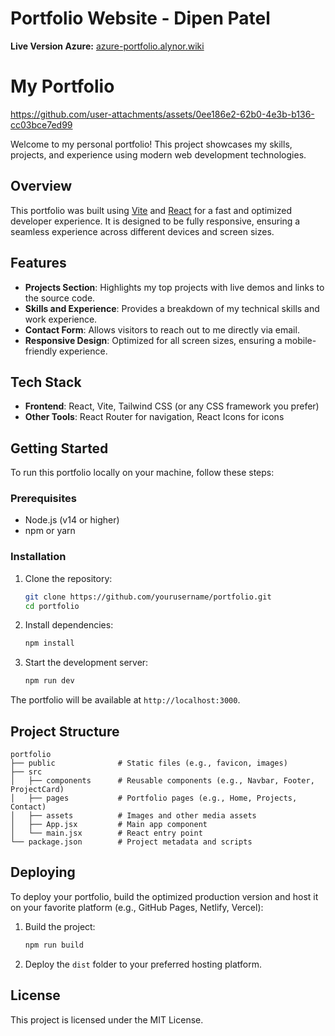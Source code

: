 # Portfolio Website - Dipen Patel
**Live Version Azure:** [azure-portfolio.alynor.wiki](https://azure-portfolio.alynor.wiki/)
# My Portfolio



https://github.com/user-attachments/assets/0ee186e2-62b0-4e3b-b136-cc03bce7ed99



Welcome to my personal portfolio! This project showcases my skills, projects, and experience using modern web development technologies.

## Overview

This portfolio was built using [Vite](https://vitejs.dev/) and [React](https://reactjs.org/) for a fast and optimized developer experience. It is designed to be fully responsive, ensuring a seamless experience across different devices and screen sizes.

## Features

- **Projects Section**: Highlights my top projects with live demos and links to the source code.
- **Skills and Experience**: Provides a breakdown of my technical skills and work experience.
- **Contact Form**: Allows visitors to reach out to me directly via email.
- **Responsive Design**: Optimized for all screen sizes, ensuring a mobile-friendly experience.

## Tech Stack

- **Frontend**: React, Vite, Tailwind CSS (or any CSS framework you prefer)
- **Other Tools**: React Router for navigation, React Icons for icons

## Getting Started

To run this portfolio locally on your machine, follow these steps:

### Prerequisites

- Node.js (v14 or higher)
- npm or yarn

### Installation

1. Clone the repository:
   ```bash
   git clone https://github.com/yourusername/portfolio.git
   cd portfolio
   ```

2. Install dependencies:
   ```bash
   npm install
   ```

3. Start the development server:
   ```bash
   npm run dev
   ```

The portfolio will be available at `http://localhost:3000`.

## Project Structure

    portfolio
    ├── public              # Static files (e.g., favicon, images)
    ├── src
    │   ├── components      # Reusable components (e.g., Navbar, Footer, ProjectCard)
    │   ├── pages           # Portfolio pages (e.g., Home, Projects, Contact)
    │   ├── assets          # Images and other media assets
    │   ├── App.jsx         # Main app component
    │   └── main.jsx        # React entry point
    └── package.json        # Project metadata and scripts

## Deploying

To deploy your portfolio, build the optimized production version and host it on your favorite platform (e.g., GitHub Pages, Netlify, Vercel):

1. Build the project:
   ```bash
   npm run build
   ```

2. Deploy the `dist` folder to your preferred hosting platform.

## License

This project is licensed under the MIT License.
